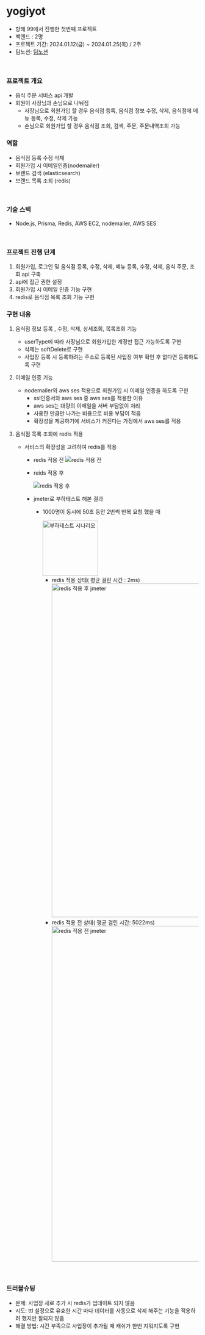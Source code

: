 # yogiyot
- 항해 99에서 진행한 첫번째 프로젝트
- 백엔드 : 2명
- 프로젝트 기간: 2024.01.12(금) ~ 2024.01.25(목) / 2주
- 팀노션: [팀노션](https://www.notion.so/yogiyot-9defd1d7b68048d7aa26fbdd912e66bb)
<br>

### 프로젝트 개요
- 음식 주문 서비스 api 개발
- 회원이 사장님과 손님으로 나눠짐
  - 사장님으로 회원가입 할 경우 음식점 등록, 음식점 정보 수정, 삭제, 음식점에 메뉴 등록, 수정, 삭제 가능
  - 손님으로 회원가입 할 경우 음식점 조회, 검색, 주문, 주문내역조회 가능

### 역할
- 음식점 등록 수정 삭제
- 회원가입 시 이메일인증(nodemailer)
- 브랜드 검색 (elasticsearch)
- 브랜드 목록 조회 (redis)

<br>

### 기술 스택
- Node.js, Prisma, Redis, AWS EC2, nodemailer, AWS SES

<br>

### 프로젝트 진행 단계
1. 회원가입, 로그인 및 음식점 등록, 수정, 삭제, 메뉴 등록, 수정, 삭제, 음식 주문, 조회 api 구축
2. api에 접근 권한 설정
4. 회원가입 시 이메일 인증 기능 구현
5. redis로 음식점 목록 조회 기능 구현


### 구현 내용
1. 음식점 정보 등록 , 수정, 삭제, 상세조회, 목록조회 기능
   - userType에 따라 사장님으로 회원가입한 계정만 접근 가능하도록 구현
   - 삭제는 softDelete로 구현
   - 사업장 등록 시 등록하려는 주소로 등록된 사업장 여부 확인 후 없다면 등록하도록 구현
  

2. 이메일 인증 기능
   - nodemailer와 aws ses 적용으로 회원가입 시 이메일 인증을 하도록 구현
     -  ssl인증서와 aws ses 중 aws ses를 적용한 이유
       -  aws ses는 대량의 이메일을 서버 부담없이 처리
       -  사용한 만큼만 나가는 비용으로 비용 부담이 적음
       -  확장성을 제공하기에 서비스가 커진다는 가정에서 aws ses를 적용
         
3. 음식점 목록 조회에 redis 적용
   - 서비스의 확장성을 고려하여 redis를 적용
     - redis 적용 전
       ![redis 적용 전](https://github.com/jennaaaaaaaaa/yogiyot/assets/111362623/cce2d15c-b78a-47ae-87ca-a0e06ae68ebe)
       
     - reids 적용 후
       
       ![redis 적용 후](https://github.com/jennaaaaaaaaa/yogiyot/assets/111362623/e403df4b-138a-4b2d-9d76-494f41f547ed)

     - jmeter로 부하테스트 해본 결과
       - 1000명이 동시에 50초 동안 2번씩 반복 요청 했을 때
         
          <img width="145" alt="부하테스트 시나리오" src="https://github.com/jennaaaaaaaaa/yogiyot/assets/111362623/9d8fe78e-73b8-4a3d-b52f-9b8c1679b787">

         - redis 적용 상태( 평균 걸린 시간 : 2ms)
           <img width="875" alt="redis 적용 후 jmeter" src="https://github.com/jennaaaaaaaaa/yogiyot/assets/111362623/0f22c8ee-dd4d-472c-9c9f-6a0a706ebe85">
         - redis 적용 전 상태( 평균 걸린 시간: 5022ms)
            <img width="880" alt="redis 적용 전 jmeter" src="https://github.com/jennaaaaaaaaa/yogiyot/assets/111362623/3f6c7d69-d4c3-4bc4-bb8d-2648057ee0ff">

<br>

### 트러블슈팅
- 문제: 사업장 새로 추가 시 redis가 업데이트 되지 않음
- 시도: ttl 설정으로 유효한 시간 마다 데이터를 사동으로 삭제 해주는 기능을 적용하려 했지만 잘되지 않음
- 해결 방법: 시간 부족으로 사업장이 추가될 때 캐쉬가 한번 지워지도록 구현
